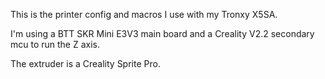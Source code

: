 This is the printer config and macros I use with my Tronxy X5SA.

I'm using a BTT SKR Mini E3V3 main board and a Creality V2.2 secondary mcu to run the Z axis. 

The extruder is a Creality Sprite Pro.
